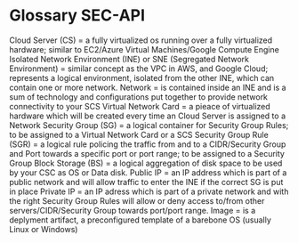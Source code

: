 # Glossary SEC-API

Cloud Server (CS) = a fully virtualized os running over a fully virtualized hardware; similar to EC2/Azure Virtual Machines/Google Compute Engine
Isolated Network Environment (INE) or SNE (Segregated Network Environment) = similar concept as the VPC in AWS, and Google Cloud; represents a logical environment, isolated from the other INE, which can contain one or more network.
Network = is contained inside an INE and is a sum of technology and configurations put together to provide network connectivity to your SCS
Virtual Network Card = a pieace of virtualized hardware which will be created every time an Cloud Server is assigned to a Network
Security Group (SG) = a logical container for Security Group Rules; to be assigned to a Virtual Network Card or a SCS
Security Group Rule (SGR) = a logical rule policing the traffic from and to a CIDR/Security Group and Port towards a specific port or port range; to be assigned to a Security Group
Block Storage (BS) = a logical aggregation of disk space to be used by your CSC as OS or Data disk.
Public IP = an IP address which is part of a public network and will allow traffic to enter the INE if the correct SG is put in place
Private IP = an IP adress which is part of a private network and with the right Security Group Rules will allow or deny access to/from other servers/CIDR/Security Group towards port/port range.
Image = is a deplyment artifact, a preconfigured template of a barebone OS (usually Linux or Windows)